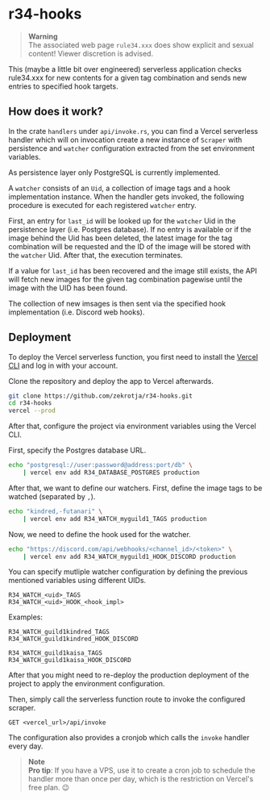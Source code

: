 # r34-hooks

> **Warning**  
> The associated web page `rule34.xxx` does show explicit and sexual content! Viewer discretion is advised.

This (maybe a little bit over engineered) serverless application checks rule34.xxx for new contents for a given tag combination and sends new entries to specified hook targets.

## How does it work?

In the crate `handlers` under `api/invoke.rs`, you can find a Vercel serverless handler which will on invocation create a new instance of `Scraper` with persistence and `watcher` configuration extracted from the set environment variables.

As persistence layer only PostgreSQL is currently implemented.

A `watcher` consists of an `Uid`, a collection of image tags and a hook implementation instance. When the handler gets invoked, the following procedure is executed for each registered `watcher` entry.

First, an entry for `last_id` will be looked up for the `watcher` Uid in the persistence layer (i.e. Postgres database). If no entry is available or if the image behind the Uid has been deleted, the latest image for the tag combination will be requested and the ID of the image will be stored with the `watcher` Uid. After that, the execution terminates.

If a value for `last_id` has been recovered and the image still exists, the API will fetch new images for the given tag combination pagewise until the image with the UID has been found.

The collection of new imsages is then sent via the specified hook implementation (i.e. Discord web hooks).

## Deployment

To deploy the Vercel serverless function, you first need to install the [Vercel CLI](https://vercel.com/docs/cli) and log in with your account.

Clone the repository and deploy the app to Vercel afterwards.
```sh
git clone https://github.com/zekrotja/r34-hooks.git
cd r34-hooks
vercel --prod
```

After that, configure the project via environment variables using the Vercel CLI.

First, specify the Postgres database URL.
```sh
echo "postgresql://user:password@address:port/db" \
    | vercel env add R34_DATABASE_POSTGRES production
```

After that, we want to define our watchers. First, define the image tags to be watched (separated by `,`).
```sh
echo "kindred,-futanari" \
    | vercel env add R34_WATCH_myguild1_TAGS production
```

Now, we need to define the hook used for the watcher.
```sh
echo "https://discord.com/api/webhooks/<channel_id>/<token>" \
    | vercel env add R34_WATCH_myguild1_HOOK_DISCORD production
```

You can specify mutliple watcher configuration by defining the previous mentioned variables using different UIDs.
```
R34_WATCH_<uid>_TAGS
R34_WATCH_<uid>_HOOK_<hook_impl>
```

Examples:
```
R34_WATCH_guild1kindred_TAGS
R34_WATCH_guild1kindred_HOOK_DISCORD

R34_WATCH_guild1kaisa_TAGS
R34_WATCH_guild1kaisa_HOOK_DISCORD
```

After that you might need to re-deploy the production deployment of the project to apply the environment configuration.

Then, simply call the serverless function route to invoke the configured scraper.
```
GET <vercel_url>/api/invoke
```

The configuration also provides a cronjob which calls the `invoke` handler every day.

> **Note**  
> **Pro tip**: If you have a VPS, use it to create a cron job to schedule the handler more than once per day, which is the restriction on Vercel's free plan. 😉